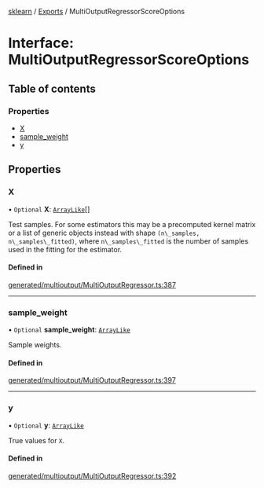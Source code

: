 [sklearn](../readme.md) / [Exports](../modules.md) / MultiOutputRegressorScoreOptions

# Interface: MultiOutputRegressorScoreOptions

## Table of contents

### Properties

- [X](MultiOutputRegressorScoreOptions.md#x)
- [sample\_weight](MultiOutputRegressorScoreOptions.md#sample_weight)
- [y](MultiOutputRegressorScoreOptions.md#y)

## Properties

### X

• `Optional` **X**: [`ArrayLike`](../modules.md#arraylike)[]

Test samples. For some estimators this may be a precomputed kernel matrix or a list of generic objects instead with shape `(n\_samples, n\_samples\_fitted)`, where `n\_samples\_fitted` is the number of samples used in the fitting for the estimator.

#### Defined in

[generated/multioutput/MultiOutputRegressor.ts:387](https://github.com/transitive-bullshit/scikit-learn-ts/blob/367336a/packages/sklearn/src/generated/multioutput/MultiOutputRegressor.ts#L387)

___

### sample\_weight

• `Optional` **sample\_weight**: [`ArrayLike`](../modules.md#arraylike)

Sample weights.

#### Defined in

[generated/multioutput/MultiOutputRegressor.ts:397](https://github.com/transitive-bullshit/scikit-learn-ts/blob/367336a/packages/sklearn/src/generated/multioutput/MultiOutputRegressor.ts#L397)

___

### y

• `Optional` **y**: [`ArrayLike`](../modules.md#arraylike)

True values for `X`.

#### Defined in

[generated/multioutput/MultiOutputRegressor.ts:392](https://github.com/transitive-bullshit/scikit-learn-ts/blob/367336a/packages/sklearn/src/generated/multioutput/MultiOutputRegressor.ts#L392)
